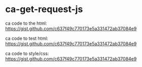 # ca-get-request-js

ca code to the html:
https://gist.github.com/c637f49c770173e5a331472ab37084e9

ca code to test html:
https://gist.github.com/c637f49c770173e5a331472ab37084e9

ca code to style/css:
https://gist.github.com/c637f49c770173e5a331472ab37084e9

